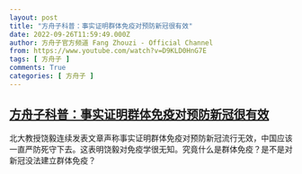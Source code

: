 ```yaml
---
layout: post
title: "方舟子科普：事实证明群体免疫对预防新冠很有效"
date: 2022-09-26T11:59:49.000Z
author: 方舟子官方频道 Fang Zhouzi - Official Channel
from: https://www.youtube.com/watch?v=D9KLD0HnG7E
tags: [ 方舟子 ]
comments: True
categories: [ 方舟子 ]
---
```

<!--1664193589000-->
[方舟子科普：事实证明群体免疫对预防新冠很有效](https://www.youtube.com/watch?v=D9KLD0HnG7E)
------

<div>
北大教授饶毅连续发表文章声称事实证明群体免疫对预防新冠流行无效，中国应该一直严防死守下去。这表明饶毅对免疫学很无知。究竟什么是群体免疫？是不是对新冠没法建立群体免疫？
</div>
